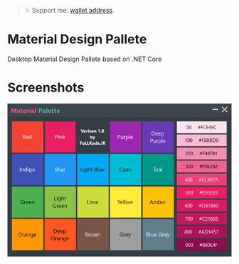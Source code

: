 > ✨ Support me: [wallet address](https://elatel.ir).

# Material Design Pallete
Desktop Material Design Pallete based on .NET Core

# Screenshots
![Main](Screenshots/1.PNG)
